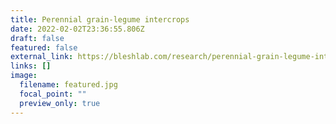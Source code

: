 ```yaml
---
title: Perennial grain-legume intercrops
date: 2022-02-02T23:36:55.806Z
draft: false
featured: false
external_link: https://bleshlab.com/research/perennial-grain-legume-intercrops/
links: []
image:
  filename: featured.jpg
  focal_point: ""
  preview_only: true
---
```

